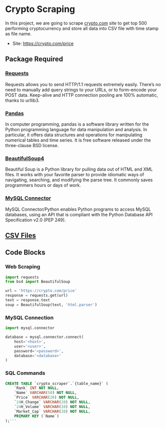 # Crypto Scraping

In this project, we are going to scrape [crypto.com](https://crypto.com) site to get top 500 performing cryptocurrency and store all data into CSV file with time stamp as file name.
- Site: https://crypto.com/price

## Package Required
### [Requests](https://requests.readthedocs.io/en/latest/)
Requests allows you to send HTTP/1.1 requests extremely easily. There’s no need to manually add query strings to your URLs, or to form-encode your POST data. Keep-alive and HTTP connection pooling are 100% automatic, thanks to urllib3.
### [Pandas](https://pandas.pydata.org/)
In computer programming, pandas is a software library written for the Python programming language for data manipulation and analysis. In particular, it offers data structures and operations for manipulating numerical tables and time series. It is free software released under the three-clause BSD license.
### [BeautifulSoup4](https://beautiful-soup-4.readthedocs.io/en/latest/)
Beautiful Soup is a Python library for pulling data out of HTML and XML files. It works with your favorite parser to provide idiomatic ways of navigating, searching, and modifying the parse tree. It commonly saves programmers hours or days of work.
### [MySQL Connector](https://dev.mysql.com/doc/connector-python/en/)
MySQL Connector/Python enables Python programs to access MySQL databases, using an API that is compliant with the Python Database API Specification v2.0 (PEP 249).

## [CSV Files](https://github.com/arabind-meher/Crypto-Scraping/tree/master/Crypto%20Data)

## Code Blocks

### Web Scraping
```python
import requests
from bs4 import BeautifulSoup

url = 'https://crypto.com/price'
response = requests.get(url)
text = response.text
soup = BeautifulSoup(text, 'html.parser')
```

### MySQL Connection
```python
import mysql.connector

database = mysql.connector.connect(
    host='<host>',
    user='<user>',
    password='<password>',
    database='<database>'
)
```

### SQL Commands
```sql
CREATE TABLE `crypto_scraper`.`{table_name}` (
    `Rank` INT NOT NULL,
    `Name` VARCHAR(50) NOT NULL,
    `Price` VARCHAR(20) NOT NULL,
    `24H_Change` VARCHAR(20) NOT NULL,
    `24H_Volume` VARCHAR(20) NOT NULL,
    `Market_Cap` VARCHAR(20) NOT NULL,
    PRIMARY KEY (`Name`)
);'''
```
